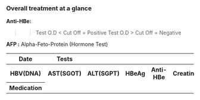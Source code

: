 ### **Overall treatment at a glance**

**Anti-HBe:**
>> Test O.D < Cut Off = Positive
>> Test O.D > Cut Off = Negative

**AFP :** Alpha-Feto-Protein (Hormone Test)

<table>
    <tr>
        <th>Date</th>
        <th>Tests
            <tr>
                <th>HBV(DNA)</th>
                <th>AST(SGOT)</th>
                <th>ALT(SGPT)</th>
                <th>HBeAg</th>
                <th>Anti-HBe</th>
                <th>Creatine</th>
                <th>AFP</th>
            </tr>
        </th>
        <th>Medication</th>
    </tr>
</table>